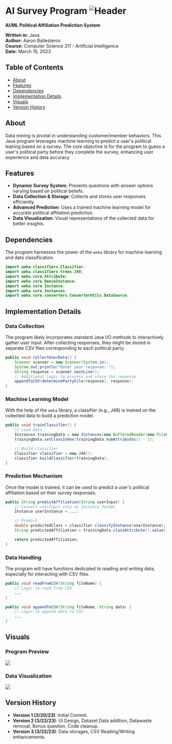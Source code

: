 # AI Survey Program ![Header](https://img.shields.io/badge/-Project-ff6600)
**AI/ML Political Affiliation Prediction System**

**Written in:** Java  
**Author:** Aaron Ballesteros  
**Course:** Computer Science 311 - Artificial Intelligence  
**Date:** March 15, 2023

## Table of Contents
- [About](#about)
- [Features](#features)
- [Dependencies](#dependencies)
- [Implementation Details](#implementation-details)
- [Visuals](#visuals)
- [Version History](#version-history)

## About
Data mining is pivotal in understanding customer/member behaviors. This Java program leverages machine learning to predict a user's political leaning based on a survey. The core objective is for the program to guess a user's political party before they complete the survey, enhancing user experience and data accuracy.

## Features
- **Dynamic Survey System**: Presents questions with answer options varying based on political beliefs.
- **Data Collection & Storage**: Collects and stores user responses efficiently.
- **Advanced Prediction**: Uses a trained machine learning model for accurate political affiliation prediction.
- **Data Visualization**: Visual representations of the collected data for better insights.

## Dependencies
The program harnesses the power of the `weka` library for machine learning and data classification.
```java
import weka.classifiers.Classifier;
import weka.classifiers.trees.J48;
import weka.core.Attribute;
import weka.core.DenseInstance;
import weka.core.Instance;
import weka.core.Instances;
import weka.core.converters.ConverterUtils.DataSource;
```

## Implementation Details

### **Data Collection**

The program likely incorporates standard Java I/O methods to interactively gather user input. After collecting responses, they might be stored in separate CSV files corresponding to each political party.

```java
public void collectUserData() {
    Scanner scanner = new Scanner(System.in);
    System.out.println("Enter your response: ");
    String response = scanner.nextLine();
    // Additional logic to process and store the response
    appendToCSV(determinePartyFile(response), response);
}
```

### **Machine Learning Model**

With the help of the `weka` library, a classifier (e.g., J48) is trained on the collected data to build a prediction model.

```java
public void trainClassifier() {
    // Load data
    Instances trainingData = new Instances(new BufferedReader(new FileReader("data.csv")));
    trainingData.setClassIndex(trainingData.numAttributes() - 1);

    // Build classifier
    Classifier classifier = new J48();
    classifier.buildClassifier(trainingData);
}
```

### **Prediction Mechanism**

Once the model is trained, it can be used to predict a user's political affiliation based on their survey responses.

```java
public String predictAffiliation(String userInput) {
    // Convert userInput into an Instance format
    Instance userInstance = ...;

    // Predict
    double predictedClass = classifier.classifyInstance(userInstance);
    String predictedAffiliation = trainingData.classAttribute().value((int) predictedClass);

    return predictedAffiliation;
}
```

### **Data Handling**

The program will have functions dedicated to reading and writing data, especially for interacting with CSV files.

```java
public void readFromCSV(String fileName) {
    // Logic to read from CSV
    ...
}

public void appendToCSV(String fileName, String data) {
    // Logic to append data to CSV
    ...
}
```

## Visuals
### Program Preview
![](https://github.com/opratrx/ev6_partyprediction/blob/master/images/CleanShot%202023-03-22%20at%2005.05.09.gif)

### Data Visualization
![](https://github.com/opratrx/ev6_partyprediction/blob/master/images/CleanShot%202023-03-22%20at%2004.53.38.gif)

## Version History
- **Version 1 (3/20/23)**: Initial Commit.
- **Version 2 (3/22/23)**: UI Design, Dataset Data addition, Datawaste removal, Bonus question, Code cleanup.
- **Version 3 (3/22/23)**: Data storages, CSV Reading/Writing enhancements.
